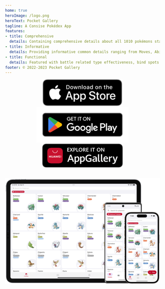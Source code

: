 ```yaml
---
home: true
heroImage: /logo.png
heroText: Pocket Gallery
tagline: A Consise Pokédex App
features:
- title: Comprehensive
  details: Containing comprehensive details about all 1010 pokémons starting from Generation I to IX.
- title: Informative
  details: Providing informative common details ranging from Moves, Abilities, Items to Weathers, Terrians and Status Condition.
- title: Functional
  details: Featured with battle related type effectiveness, bind spots and status calculators.
footer: © 2022-2023 Pocket Gallery
---
```


<a href="https://testflight.apple.com/join/FR8rjfRw">
<div align="center">
<img src="../docs/.vuepress/public/app-store-badge-en.svg" alt="hero" style="width: 260px;"/>
</div>
</a>

<a href="https://play.google.com/store/apps/details?id=com.eurekaffeine.pokedex">
<div align="center">
<img src="../docs/.vuepress/public/google-play-badge-en.png" alt="hero" style="width: 300px;"/>
</div>
</a>

<a href="https://url.cloud.huawei.com/nlFEFYg8Cc?shareTo=qrcode">
<div align="center">
<img src="../docs/.vuepress/public/app-gallery-badge-en.png" alt="hero" style="width: 264px;"/>
</div>
</a>

\
![hero](../docs/.vuepress/public/hero.png)